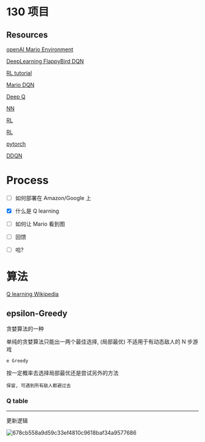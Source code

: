 # 130 项目

## Resources

[openAI Mario Environment](https://pypi.org/project/gym-super-mario-bros/)

[DeepLearning FlappyBird DQN](https://github.com/yenchenlin/DeepLearningFlappyBird)

[RL tutorial](https://github.com/MorvanZhou/Reinforcement-learning-with-tensorflow)

[Mario DQN](https://github.com/aleju/mario-ai)

[Deep Q](https://blog.paperspace.com/building-double-deep-q-network-super-mario-bros/)

[NN](https://www.youtube.com/watch?v=BGeTG1M632U)

[RL](https://www.statworx.com/at/blog/using-reinforcement-learning-to-play-super-mario-bros-on-nes-using-tensorflow/)

[RL](https://cai.tools.sap/blog/the-future-with-reinforcement-learning-part-1/)

[pytorch](https://pytorch.org/tutorials/intermediate/mario_rl_tutorial.html)

[DDQN](https://blog.paperspace.com/building-double-deep-q-network-super-mario-bros/)

# Process
- [ ] 如何部署在 Amazon/Google 上


- [x] 什么是 Q learning
- [ ] 如何让 Mario 看到图
- [ ] 回馈
- [ ] 哈?


# 算法
[Q learning Wikipedia](https://en.wikipedia.org/wiki/Q-learning)

## epsilon-Greedy

贪婪算法的一种

单纯的贪婪算法只能出一两个最佳选择, (局部最优) 不适用于有动态敌人的 N 步游戏



```e Greedy```

按一定概率去选择局部最优还是尝试另外的方法



```保留, 可遇到所有敌人都避过去```



### Q table

---

更新逻辑

![678cb558a9d59c33ef4810c9618baf34a9577686](README/678cb558a9d59c33ef4810c9618baf34a9577686.svg)
